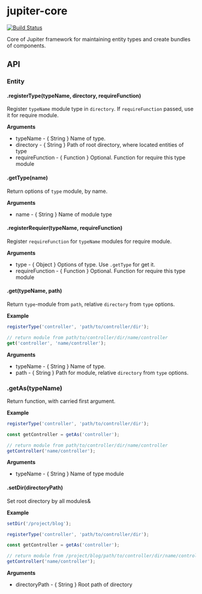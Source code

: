 # jupiter-core

[![Build Status](https://travis-ci.org/Jupiter-framework/jupiter-core.svg?branch=master)](https://travis-ci.org/Jupiter-framework/jupiter-core)

Core of Jupiter framework for maintaining entity types and create bundles of
components.

## API

### Entity

#### .registerType(typeName, directory, requireFunction)

Register `typeName` module type in `directory`. If `requireFunction` passed,
use it for require module.

**Arguments**
* typeName - { String } Name of type.
* directory - { String } Path of root directory, where located entities of type
* requireFunction - { Function } Optional. Function for require this type module

#### .getType(name)

Return options of `type` module, by name.

**Arguments**
* name - { String } Name of module type

#### .registerRequier(typeName, requireFunction)

Register `requireFunction` for `typeName` modules for require module.

**Arguments**
* type - { Object } Options of type. Use `.getType` for get it.
* requireFunction - { Function } Optional. Function for require this type module

#### .get(typeName, path)

Return `type`-module from `path`, relative `directory` from `type` options.

**Example**
```javascript
registerType('controller', 'path/to/controller/dir');

// return module from path/to/controller/dir/name/controller
get('controller', 'name/controller');
```

**Arguments**
* typeName - { String } Name of type.
* path - { String } Path for module, relative `directory` from `type` options.

### .getAs(typeName)

Return function, with carried first argument.

**Example**
```javascript
registerType('controller', 'path/to/controller/dir');

const getController = getAs('controller');

// return module from path/to/controller/dir/name/controller
getController('name/controller');
```

**Arguments**
* typeName - { String } Name of type module

#### .setDir(directoryPath)

Set root directory by all modules&

**Example**
```javascript
setDir('/project/blog');

registerType('controller', 'path/to/controller/dir');

const getController = getAs('controller');

// return module from /project/blog/path/to/controller/dir/name/controller
getController('name/controller');
```

**Arguments**
* directoryPath - { String } Root path of directory
